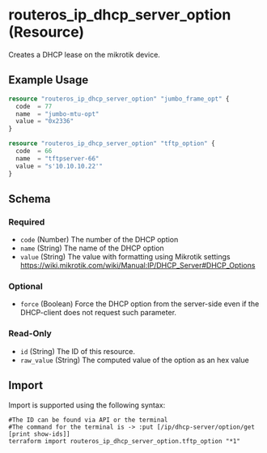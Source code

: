 # routeros_ip_dhcp_server_option (Resource)
Creates a DHCP lease on the mikrotik device.

## Example Usage
```terraform
resource "routeros_ip_dhcp_server_option" "jumbo_frame_opt" {
  code  = 77
  name  = "jumbo-mtu-opt"
  value = "0x2336"
}

resource "routeros_ip_dhcp_server_option" "tftp_option" {
  code  = 66
  name  = "tftpserver-66"
  value = "s'10.10.10.22'"
}
```

<!-- schema generated by tfplugindocs -->
## Schema

### Required

- `code` (Number) The number of the DHCP option
- `name` (String) The name of the DHCP option
- `value` (String) The value with formatting using Mikrotik settings https://wiki.mikrotik.com/wiki/Manual:IP/DHCP_Server#DHCP_Options

### Optional

- `force` (Boolean) Force the DHCP option from the server-side even if the DHCP-client does not request such parameter.

### Read-Only

- `id` (String) The ID of this resource.
- `raw_value` (String) The computed value of the option as an hex value

## Import
Import is supported using the following syntax:
```shell
#The ID can be found via API or the terminal
#The command for the terminal is -> :put [/ip/dhcp-server/option/get [print show-ids]]
terraform import routeros_ip_dhcp_server_option.tftp_option "*1"
```
